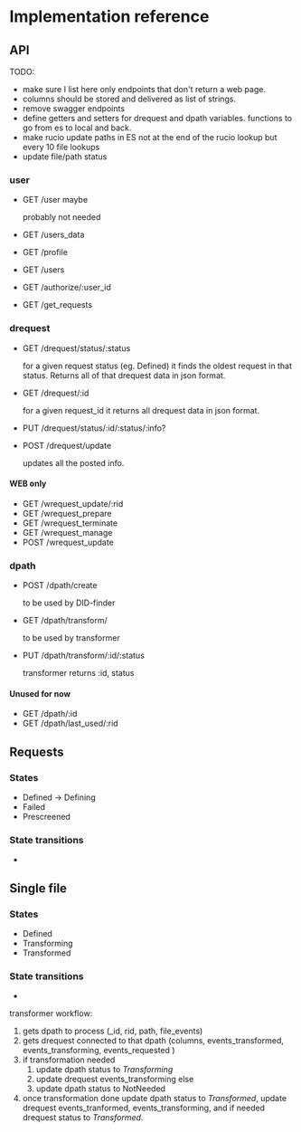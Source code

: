 # Implementation reference

## API

TODO: 
* make sure I list here only endpoints that don't return a web page.
* columns should be stored and delivered as list of strings.
* remove swagger endpoints
* define getters and setters for drequest and dpath variables. functions to go from es to local and back. 
* make rucio update paths in ES not at the end of the rucio lookup but every 10 file lookups
* update file/path status

### user

* GET /user maybe 

    probably not needed

* GET /users_data


* GET /profile
* GET /users
* GET /authorize/:user_id
* GET /get_requests

### drequest

* GET /drequest/status/:status

    for a given request status (eg. Defined) it finds the oldest request in that status. Returns all of that drequest data in json format. 

* GET /drequest/:id

    for a given request_id it returns all drequest data in json format. 

* PUT /drequest/status/:id/:status/:info?

* POST /drequest/update

    updates all the posted info.

#### WEB only
* GET /wrequest_update/:rid 
* GET /wrequest_prepare
* GET /wrequest_terminate
* GET /wrequest_manage
* POST /wrequest_update

### dpath

* POST /dpath/create

    to be used by DID-finder

* GET /dpath/transform/

    to be used by transformer

* PUT /dpath/transform/:id/:status

    transformer returns :id, status

#### Unused for now
* GET /dpath/:id
* GET /dpath/last_used/:rid

## Requests 

### States 

* Defined -> Defining
* Failed
* Prescreened


### State transitions

* 

## Single file 


### States 

* Defined
* Transforming
* Transformed

### State transitions

*



transformer workflow:

1. gets dpath to process (_id, rid, path, file_events)
1. gets drequest connected to that dpath (columns, events_transformed, events_transforming, events_requested )
1. if transformation needed 
    1. update dpath status to _Transforming_
    1. update drequest events_transforming
    else
    1. update dpath status to NotNeeded
1. once transformation done update dpath status to _Transformed_, update drequest events_tranformed, events_transforming, and if needed drequest status to _Transformed_.

